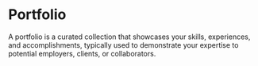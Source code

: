 # Portfolio
 A portfolio is a curated collection that showcases your skills, experiences, and accomplishments, typically used to demonstrate your expertise to potential employers, clients, or collaborators.
